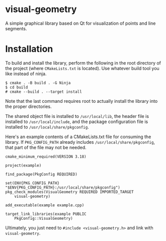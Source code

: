 # visual-geometry
A simple graphical library based on Qt for visualization of points and line segments.

# Installation
To build and install the library, perform the following in the root directory of the project (where `CMakeLists.txt` is located). Use whatever build tool you like instead of ninja.
```
$ cmake . -B build . -G Ninja
$ cd build
# cmake --build . --target install
```

Note that the last command requires root to actually install the library into the proper directories.

The shared object file is installed to `/usr/local/lib`, the header file is installed to `/usr/local/include`, and the package configuration file is installed to `/usr/local/share/pkgconfig`.

Here's an example contents of a CMakeLists.txt file for consuming the library. If `PKG_CONFIG_PATH` already includes `/usr/local/share/pkgconfig`, that part of the file may not be needed.
```
cmake_minimum_required(VERSION 3.18)

project(example)

find_package(PkgConfig REQUIRED)

set(ENV{PKG_CONFIG_PATH} "$ENV{PKG_CONFIG_PATH}:/usr/local/share/pkgconfig")
pkg_check_modules(VisualGeometry REQUIRED IMPORTED_TARGET
    visual-geometry)

add_executable(example example.cpp)

target_link_libraries(example PUBLIC
    PkgConfig::VisualGeometry)
```

Ultimately, you just need to `#include <visual-geometry.h>` and link with `visual-geometry`.
